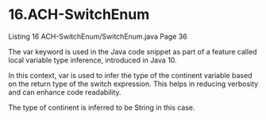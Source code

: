 # 16.ACH-SwitchEnum
Listing 16 ACH-SwitchEnum/SwitchEnum.java Page 36  
  
The var keyword is used in the Java code snippet as part of a feature called local variable type inference, introduced in Java 10.  
  
In this context, var is used to infer the type of the continent variable based on the return type of the switch expression. This helps in reducing verbosity and can enhance code readability.  
  
The type of continent is inferred to be String in this case.
